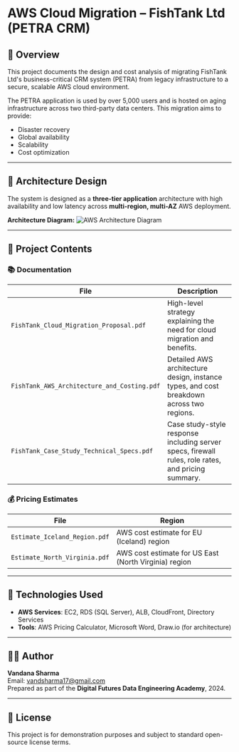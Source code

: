 # AWS Cloud Migration – FishTank Ltd (PETRA CRM)

## 🚀 Overview
This project documents the design and cost analysis of migrating FishTank Ltd's business-critical CRM system (PETRA) from legacy infrastructure to a secure, scalable AWS cloud environment.

The PETRA application is used by over 5,000 users and is hosted on aging infrastructure across two third-party data centers. This migration aims to provide:
- Disaster recovery
- Global availability
- Scalability
- Cost optimization

---

## 🧭 Architecture Design

The system is designed as a **three-tier application** architecture with high availability and low latency across **multi-region, multi-AZ** AWS deployment.

**Architecture Diagram:**
![AWS Architecture Diagram](architecture/AWS_Cloud_Diagram.jpg)

---

## 📂 Project Contents

### 📚 Documentation
| File | Description |
|------|-------------|
| `FishTank_Cloud_Migration_Proposal.pdf` | High-level strategy explaining the need for cloud migration and benefits. |
| `FishTank_AWS_Architecture_and_Costing.pdf` | Detailed AWS architecture design, instance types, and cost breakdown across two regions. |
| `FishTank_Case_Study_Technical_Specs.pdf` | Case study-style response including server specs, firewall rules, role rates, and pricing summary. |

### 💰 Pricing Estimates
| File | Region |
|------|--------|
| `Estimate_Iceland_Region.pdf` | AWS cost estimate for EU (Iceland) region |
| `Estimate_North_Virginia.pdf` | AWS cost estimate for US East (North Virginia) region |

---

## 🧰 Technologies Used
- **AWS Services**: EC2, RDS (SQL Server), ALB, CloudFront, Directory Services
- **Tools**: AWS Pricing Calculator, Microsoft Word, Draw.io (for architecture)

---

## 👩‍💻 Author

**Vandana Sharma**  
Email: [vandsharma17@gmail.com](mailto:vandsharma17@gmail.com)  
Prepared as part of the **Digital Futures Data Engineering Academy**, 2024.

---

## 📝 License
This project is for demonstration purposes and subject to standard open-source license terms.
